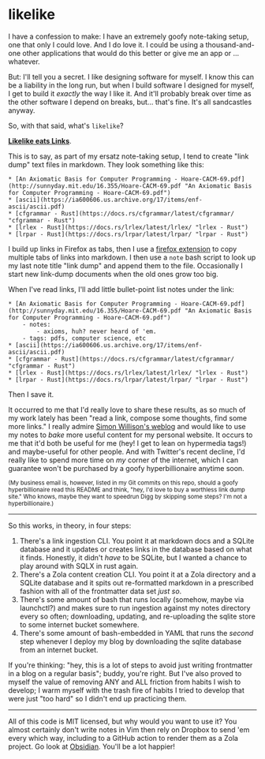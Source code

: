 # likelike

I have a confession to make: I have an extremely goofy note-taking setup, one
that only I could love. And I do love it. I could be using a thousand-and-one
other applications that would do this better or give me an app or ... whatever.

But: I'll tell you a secret. I like designing software for myself. I know this
can be a liability in the long run, but when I build software I designed for
myself, I get to build it _exactly_ the way I like it. And it'll probably break
over time as the other software I depend on breaks, but... that's fine. It's
all sandcastles anyway.

So, with that said, what's `likelike`?

**[Likelike eats Links](https://zelda.fandom.com/wiki/Like_Like)**.

This is to say, as part of my ersatz note-taking setup, I tend to create "link
dump" text files in markdown. They look something like this:

```
* [An Axiomatic Basis for Computer Programming - Hoare-CACM-69.pdf](http://sunnyday.mit.edu/16.355/Hoare-CACM-69.pdf "An Axiomatic Basis for Computer Programming - Hoare-CACM-69.pdf")
* [ascii](https://ia600606.us.archive.org/17/items/enf-ascii/ascii.pdf)
* [cfgrammar - Rust](https://docs.rs/cfgrammar/latest/cfgrammar/ "cfgrammar - Rust")
* [lrlex - Rust](https://docs.rs/lrlex/latest/lrlex/ "lrlex - Rust")
* [lrpar - Rust](https://docs.rs/lrpar/latest/lrpar/ "lrpar - Rust")
```

I build up links in Firefox as tabs, then I use a [firefox
extension](https://github.com/piroor/copy-selected-tabs-to-clipboard) to copy
multiple tabs of links into markdown. I then use a `note` bash script to look
up my last note title "link dump" and append them to the file. Occasionally I
start new link-dump documents when the old ones grow too big.

When I've read links, I'll add little bullet-point list notes under the link:

```
* [An Axiomatic Basis for Computer Programming - Hoare-CACM-69.pdf](http://sunnyday.mit.edu/16.355/Hoare-CACM-69.pdf "An Axiomatic Basis for Computer Programming - Hoare-CACM-69.pdf")
    - notes:
        - axioms, huh? never heard of 'em.
    - tags: pdfs, computer science, etc
* [ascii](https://ia600606.us.archive.org/17/items/enf-ascii/ascii.pdf)
* [cfgrammar - Rust](https://docs.rs/cfgrammar/latest/cfgrammar/ "cfgrammar - Rust")
* [lrlex - Rust](https://docs.rs/lrlex/latest/lrlex/ "lrlex - Rust")
* [lrpar - Rust](https://docs.rs/lrpar/latest/lrpar/ "lrpar - Rust")
```

Then I save it.

It occurred to me that I'd really love to share these results, as so much of my
work lately has been "read a link, compose some thoughts, find some more
links." I really admire [Simon Willison's weblog] and would like to use my
notes to _bake_ more useful content for my personal website. It occurs to me
that it'd both be useful for me (hey! I get to lean on hypermedia tags!) and
maybe-useful for other people. And with Twitter's recent decline, I'd really
like to spend more time on _my_ corner of the internet, which I can guarantee
won't be purchased by a goofy hyperbillionaire anytime soon.

<small>(My business email is, however, listed in my Git commits on this repo,
should a goofy hyperbillionaire read this README and think, "hey, I'd love to
buy a worthless link dump site." Who knows, maybe they want to speedrun Digg by
skipping some steps? I'm not a hyperbillionaire.)</small>

[Simon Willison's weblog]: https://simonwillison.net/

---

So this works, in theory, in four steps:

1. There's a link ingestion CLI. You point it at markdown docs and a SQLite database and
   it updates or creates links in the database based on what it finds. Honestly, it didn't
   _have_ to be SQLite, but I wanted a chance to play around with SQLX in rust again.
2. There's a Zola content creation CLI. You point it at a Zola directory and a SQLite database
   and it spits out re-formatted markdown in a prescribed fashion with all of the frontmatter
   data set _just so_.
3. There's some amount of bash that runs locally (somehow, maybe via launchctl?) and makes sure
   to run ingestion against my notes directory every so often; downloading, updating, and re-uploading
   the sqlite store to some internet bucket somewhere.
4. There's some amount of bash-embedded in YAML that runs the _second_ step whenever I deploy
   my blog by downloading the sqlite database from an internet bucket.

If you're thinking: "hey, this is a lot of steps to avoid just writing frontmatter in a blog
on a regular basis"; buddy, you're right. But I've also proved to myself the value of removing
ANY and ALL friction from habits I wish to develop; I warm myself with the trash fire of habits
I tried to develop that were just "too hard" so I didn't end up practicing them.

---

All of this code is MIT licensed, but why would you want to use it? You almost certainly don't
write notes in Vim then rely on Dropbox to send 'em every which way, including to a GitHub action
to render them as a Zola project. Go look at [Obsidian](https://obsidian.md/). You'll be a lot happier!
